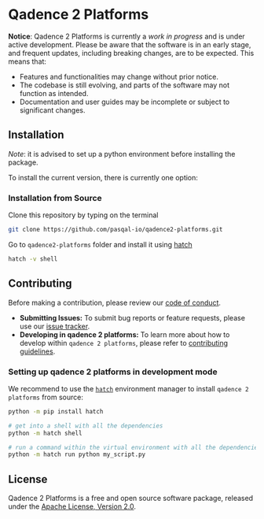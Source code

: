 # Qadence 2 Platforms

**Notice**: Qadence 2 Platforms is currently a *work in progress* and is under active development. Please be aware that the software is in an early stage, and frequent updates, including breaking changes, are to be expected. This means that:
* Features and functionalities may change without prior notice.
* The codebase is still evolving, and parts of the software may not function as intended.
* Documentation and user guides may be incomplete or subject to significant changes.


## Installation

*Note*: it is advised to set up a python environment before installing the package.

To install the current version, there is currently one option:


### Installation from Source

Clone this repository by typing on the terminal

```bash
git clone https://github.com/pasqal-io/qadence2-platforms.git
```

Go to `qadence2-platforms` folder and install it using [hatch](https://hatch.pypa.io/latest/)

```bash
hatch -v shell
```

## Contributing

Before making a contribution, please review our [code of conduct](getting_started/CODE_OF_CONDUCT.md).

- **Submitting Issues:** To submit bug reports or feature requests, please use our [issue tracker](https://github.com/pasqal-io/qadence2-platforms/issues).
- **Developing in qadence 2 platforms:** To learn more about how to develop within `qadence 2 platforms`, please refer to [contributing guidelines](getting_started/CONTRIBUTING.md).

### Setting up qadence 2 platforms in development mode

We recommend to use the [`hatch`](https://hatch.pypa.io/latest/) environment manager to install `qadence 2 platforms` from source:

```bash
python -m pip install hatch

# get into a shell with all the dependencies
python -m hatch shell

# run a command within the virtual environment with all the dependencies
python -m hatch run python my_script.py
```

## License

Qadence 2 Platforms is a free and open source software package, released under the [Apache License, Version 2.0](getting_started/LICENSE.md).
